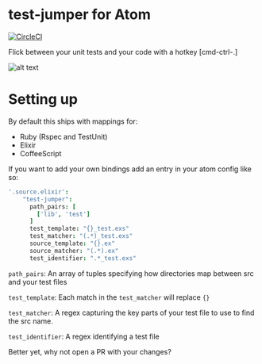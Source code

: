 # test-jumper for Atom

[![CircleCI](https://circleci.com/gh/danielcooper/test-jumper/tree/master.svg?style=svg)](https://circleci.com/gh/danielcooper/test-jumper/tree/master)

Flick between your unit tests and your code with a hotkey [cmd-ctrl-.]

![alt text](http://i.imgur.com/F2mM3MJ.gif "Logo Title Text 1")

# Setting up

By default this ships with mappings for:

- Ruby (Rspec and TestUnit)
- Elixir
- CoffeeScript

If you want to add your own bindings add an entry in your atom config like so:

```cson
'.source.elixir':
    "test-jumper":
      path_pairs: [
        ['lib', 'test']
      ]
      test_template: "{}_test.exs"
      test_matcher: "(.*)_test.exs"
      source_template: "{}.ex"
      source_matcher: "(.*).ex"
      test_identifier: ".*_test.exs"
```

`path_pairs`: An array of tuples specifying how directories map between src and your test files

`test_template`: Each match in the `test_matcher` will replace `{}`

`test_matcher`: A regex capturing the key parts of your test file to use to find the src name.

`test_identifier`: A regex identifying a test file

Better yet, why not open a PR with your changes?
